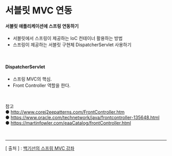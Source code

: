 서블릿 MVC 연동
===

#### 서블릿 애플리케이션에 스프링 연동하기
+ 서블릿에서 스프링이 제공하는 IoC 컨테이너 활용하는 방법
+ 스프링이 제공하는 서블릿 구현체 DispatcherServlet 사용하기

<br/>

#### DispatcherServlet
+ 스프링 MVC의 핵심.
+ Front Controller 역할을 한다.

<br/>

참고  
● http://www.corej2eepatterns.com/FrontController.htm  
● https://www.oracle.com/technetwork/java/frontcontroller-135648.html  
● https://martinfowler.com/eaaCatalog/frontController.html  

<br/>

---
[ 출처 ] : [백기선의 스프링 MVC 강좌](https://www.inflearn.com/course/%EC%9B%B9-mvc#)   
